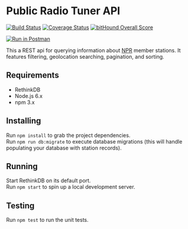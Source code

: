 # Public Radio Tuner API

[![Build Status](https://travis-ci.org/publicradiotuner/api.svg?branch=master)](https://travis-ci.org/publicradiotuner/api)
[![Coverage Status](https://coveralls.io/repos/github/publicradiotuner/api/badge.svg?branch=master)](https://coveralls.io/github/publicradiotuner/api?branch=master)
[![bitHound Overall Score](https://www.bithound.io/github/publicradiotuner/api/badges/score.svg)](https://www.bithound.io/github/publicradiotuner/api)

[![Run in Postman](https://run.pstmn.io/button.svg)](https://app.getpostman.com/run-collection/a66c9fc83d5c8395bd22#?env%5Bproduction%5D=W3sidHlwZSI6InRleHQiLCJlbmFibGVkIjp0cnVlLCJrZXkiOiJwYmlfZW5kcG9pbnQiLCJ2YWx1ZSI6Imh0dHA6Ly9wdWJsaWMtcmFkaW8tYXBpLmhlcm9rdWFwcC5jb20ifV0=)

This a REST api for querying information about [NPR](http://npr.org) member stations. It features filtering, geolocation searching, pagination, and sorting.

## Requirements

- RethinkDB
- Node.js 6.x
- npm 3.x

## Installing

Run `npm install` to grab the project dependencies.   
Run `npm run db:migrate` to execute database migrations (this will handle populating your database with station records).

## Running

Start RethinkDB on its default port.   
Run `npm start` to spin up a local development server.

## Testing

Run `npm test` to run the unit tests.
